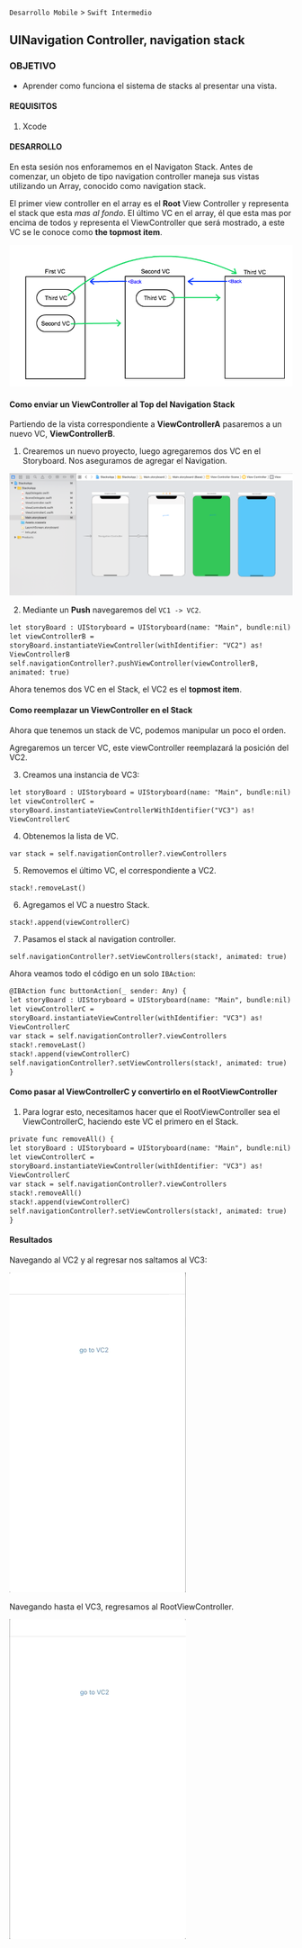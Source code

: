 
`Desarrollo Mobile` > `Swift Intermedio` 

## UINavigation Controller, navigation stack

### OBJETIVO

- Aprender como funciona el sistema de stacks al presentar una vista.

#### REQUISITOS

1. Xcode

#### DESARROLLO

En esta sesión nos enforamemos en el Navigaton Stack.
Antes de comenzar, un objeto de tipo navigation controller maneja sus vistas utilizando un Array, conocido como navigation stack.

El primer view controller en el array es el **Root** View Controller y representa el stack que esta *mas al fondo*. El último VC en el array, él que esta mas por encima de todos y representa el ViewController que será mostrado, a este VC se le conoce como **the topmost item**.

![](0.png)

#### Como enviar un ViewController al Top del Navigation Stack

Partiendo de la vista correspondiente a **ViewControllerA** pasaremos a un nuevo VC, **ViewControllerB**.

1. Crearemos un nuevo proyecto, luego agregaremos dos VC en el Storyboard. Nos aseguramos de agregar el Navigation.

![](1.png)

2. Mediante un **Push** navegaremos del `VC1 -> VC2`.

```
let storyBoard : UIStoryboard = UIStoryboard(name: "Main", bundle:nil)
let viewControllerB = storyBoard.instantiateViewController(withIdentifier: "VC2") as! ViewControllerB  
self.navigationController?.pushViewController(viewControllerB, animated: true)
```

Ahora tenemos dos VC en el Stack, el VC2 es el **topmost item**.

#### Como reemplazar un ViewController en el Stack

Ahora que tenemos un stack de VC, podemos manipular un poco el orden.

Agregaremos un tercer VC, este viewController reemplazará la posición del VC2.

3. Creamos una instancia de VC3:

```
let storyBoard : UIStoryboard = UIStoryboard(name: "Main", bundle:nil)
let viewControllerC = storyBoard.instantiateViewControllerWithIdentifier("VC3") as! ViewControllerC
```

4. Obtenemos la lista de VC.

```
var stack = self.navigationController?.viewControllers
```

5. Removemos el último VC, el correspondiente a VC2.

```
stack!.removeLast()
```

6. Agregamos el VC a nuestro Stack.

```
stack!.append(viewControllerC)
```

7. Pasamos el stack al navigation controller.

```
self.navigationController?.setViewControllers(stack!, animated: true)
```

Ahora veamos todo el código en un solo `IBAction`:

```
@IBAction func buttonAction(_ sender: Any) {
let storyBoard : UIStoryboard = UIStoryboard(name: "Main", bundle:nil)
let viewControllerC = storyBoard.instantiateViewController(withIdentifier: "VC3") as! ViewControllerC
var stack = self.navigationController?.viewControllers
stack!.removeLast()
stack!.append(viewControllerC)
self.navigationController?.setViewControllers(stack!, animated: true)
}
```

#### Como pasar al ViewControllerC y convertirlo en el RootViewController

1.  Para lograr esto, necesitamos hacer que el RootViewController sea el ViewControllerC, haciendo este VC el primero en el Stack.

```
private func removeAll() {
let storyBoard : UIStoryboard = UIStoryboard(name: "Main", bundle:nil)
let viewControllerC = storyBoard.instantiateViewController(withIdentifier: "VC3") as! ViewControllerC
var stack = self.navigationController?.viewControllers
stack!.removeAll()
stack!.append(viewControllerC)
self.navigationController?.setViewControllers(stack!, animated: true)
}
```

#### Resultados

Navegando al VC2 y al regresar nos saltamos al VC3:

![](0.gif)

Navegando hasta el VC3, regresamos al RootViewController.

![](1.gif)












